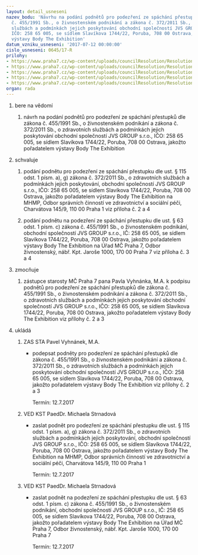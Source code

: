 ```yaml
---
layout: detail_usneseni
nazev_bodu: 'Návrhu na podání podnětů pro podezření ze spáchání přestupků dle zákona
  č. 455/1991 Sb., o živnostenském podnikání a zákona č. 372/2011 Sb., o zdravotních
  službách a podmínkách jejich poskytování obchodní společností JVS GROUP s.r.o.,
  IČO: 258 65 005, se sídlem Slavíkova 1744/22, Poruba, 708 00 Ostrava, jakožto pořadatelem
  výstavy Body The Exhibition'
datum_vzniku_usneseni: '2017-07-12 00:00:00'
cislo_usneseni: 0645/17-R
prilohy:
- https://www.praha7.cz/wp-content/uploads/councilResolution/Resolutions/29119/export/Duvodovazprava_vystava_Body_The_Exhibition_prestupek~225058.docx
- https://www.praha7.cz/wp-content/uploads/councilResolution/Resolutions/29119/export/MCP7_oznameni_prestupek_bodies_naMHMP~225057.doc
- https://www.praha7.cz/wp-content/uploads/councilResolution/Resolutions/29119/export/MCP7_oznameni_prestupek_bodies_naOZVUMCP7~225056.doc
- https://www.praha7.cz/wp-content/uploads/councilResolution/Resolutions/29119/export/StanoviskoCeskeanatomickespolecnosti~225055.pdf
- https://www.praha7.cz/wp-content/uploads/councilResolution/Resolutions/29119/export/export~295681.pdf
organ: rada
---
```

<OL class=urzList_view id=urzList>
<LI class=urzClass1><SPAN name="1">bere na vědomí</SPAN> 
<OL class=urzOlClass>
<LI class=urzClass2 style="TEXT-ALIGN: left"><SPAN>
<P>návrh na podání podnětů pro podezření ze spáchání přestupků dle zákona č. 455/1991 Sb., o živnostenském podnikání a zákona č. 372/2011 Sb., o zdravotních službách a podmínkách jejich poskytování obchodní společností JVS GROUP s.r.o., IČO: 258 65 005, se sídlem Slavíkova 1744/22, Poruba, 708 00 Ostrava, jakožto pořadatelem výstavy Body The Exhibition</P></SPAN></LI></OL></LI>
<LI class=urzClass1><SPAN name="24">schvaluje</SPAN> 
<OL class=urzOlClass>
<LI class=urzClass2 style="TEXT-ALIGN: left"><SPAN>
<P>podání podnětu pro podezření ze spáchání přestupku dle ust. § 115 odst. 1 písm. a), g) zákona č. 372/2011 Sb., o zdravotních službách a podmínkách jejich poskytování, obchodní společností JVS GROUP s.r.o., IČO: 258 65 005, se sídlem Slavíkova 1744/22, Poruba, 708 00 Ostrava, jakožto pořadatelem výstavy Body The Exhibition&nbsp;na MHMP,&nbsp;Odbor správních činností ve zdravotnictví a sociální péči, Charvátova 145/9, 110 00 Praha 1 viz příloha č. 2 a 4</P></SPAN></LI>
<LI class=urzClass2 style="TEXT-ALIGN: left"><SPAN>
<P>podání podnětu na podezření ze spáchání přestupku dle ust. § 63 odst. 1 písm. c) zákona č. 455/1991 Sb., o živnostenském podnikání, obchodní společností JVS GROUP s.r.o., IČ: 258 65 005, se sídlem Slavíkova 1744/22, Poruba, 708 00 Ostrava, jakožto pořadatelem výstavy Body The Exhibition&nbsp;na&nbsp;Úřad MČ Praha 7, Odbor živnostenský, nábř. Kpt. Jaroše 1000, 170 00 Praha 7 viz příloha č. 3 a 4</P></SPAN></LI></OL></LI>
<LI class=urzClass1><SPAN name="41">zmocňuje</SPAN> 
<OL class=urzOlClass>
<LI class=urzClass2 style="TEXT-ALIGN: left"><SPAN>
<P>zástupce starosty MČ Praha 7 pana Pavla Vyhnánka, M.A. k podpisu podnětů pro podezření ze spáchání přestupků dle zákona č. 455/1991 Sb., o živnostenském podnikání a zákona č. 372/2011 Sb., o zdravotních službách a podmínkách jejich poskytování obchodní společností JVS GROUP s.r.o., IČO: 258 65 005, se sídlem Slavíkova 1744/22, Poruba, 708 00 Ostrava, jakožto pořadatelem výstavy Body The Exhibition&nbsp;viz přílohy č. 2 a 3</P></SPAN></LI></OL></LI>
<LI class=urzClass1 id=urzUkoly><SPAN name="1">ukládá</SPAN>
<OL class=urzOlClass>
<LI class=urzClass2><SPAN>
<P>ZAS STA Pavel Vyhnánek, M.A.</P></SPAN>
<UL class=urzUlClass>
<LI class=urzClass3><SPAN>
<P>podepsat podněty pro podezření ze spáchání přestupků dle zákona č. 455/1991 Sb., o živnostenském podnikání a zákona č. 372/2011 Sb., o zdravotních službách a podmínkách jejich poskytování obchodní společností JVS GROUP s.r.o., IČO: 258 65 005, se sídlem Slavíkova 1744/22, Poruba, 708 00 Ostrava, jakožto pořadatelem výstavy Body The Exhibition viz přílohy č. 2 a 3</P></SPAN><SPAN class=urzUkolTermin>Termín:&nbsp;12.7.2017</SPAN></LI></UL></LI>
<LI class=urzClass2><SPAN>
<P>VED KST PaedDr. Michaela Strnadová</P></SPAN>
<UL class=urzUlClass>
<LI class=urzClass3><SPAN>
<P>zaslat podnět pro podezření ze spáchání přestupku dle ust. § 115 odst. 1 písm. a), g) zákona č. 372/2011 Sb., o zdravotních službách a podmínkách jejich poskytování, obchodní společností JVS GROUP s.r.o., IČO: 258 65 005, se sídlem Slavíkova 1744/22, Poruba, 708 00 Ostrava, jakožto pořadatelem výstavy Body The Exhibition na MHMP, Odbor správních činností ve zdravotnictví a sociální péči, Charvátova 145/9, 110 00 Praha 1</P></SPAN><SPAN class=urzUkolTermin>Termín:&nbsp;12.7.2017</SPAN></LI></UL></LI>
<LI class=urzClass2><SPAN>
<P>VED KST PaedDr. Michaela Strnadová</P></SPAN>
<UL class=urzUlClass>
<LI class=urzClass3><SPAN>
<P>zaslat podnět na podezření ze spáchání přestupku dle ust. § 63 odst. 1 písm. c) zákona č. 455/1991 Sb., o živnostenském podnikání, obchodní společností JVS GROUP s.r.o., IČ: 258 65 005, se sídlem Slavíkova 1744/22, Poruba, 708 00 Ostrava, jakožto pořadatelem výstavy Body The Exhibition na Úřad MČ Praha 7, Odbor živnostenský, nábř. Kpt. Jaroše 1000, 170 00 Praha 7</P></SPAN><SPAN class=urzUkolTermin>Termín:&nbsp;12.7.2017</SPAN></LI></UL></LI></OL></LI></OL>